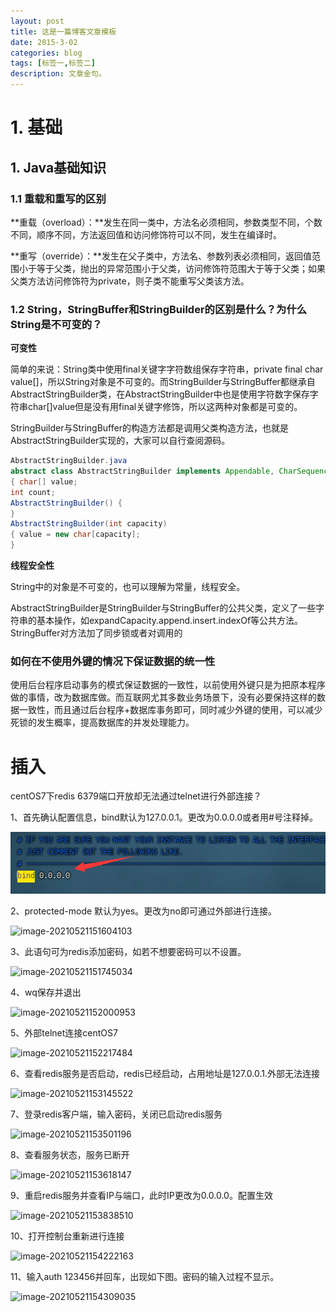 ```yaml
---
layout: post
title: 这是一篇博客文章模板
date: 2015-3-02
categories: blog
tags: [标签一,标签二]
description: 文章金句。
---
```


# **1. 基础**

## 1. Java基础知识

### 1.1 重载和重写的区别

**重载（overload）：**发生在同一类中，方法名必须相同，参数类型不同，个数不同，顺序不同，方法返回值和访问修饰符可以不同，发生在编译时。

**重写（override）：**发生在父子类中，方法名、参数列表必须相同，返回值范围小于等于父类，抛出的异常范围小于父类，访问修饰符范围大于等于父类；如果父类方法访问修饰符为private，则子类不能重写父类该方法。

###  1.2 String，StringBuffer和StringBuilder的区别是什么？为什么String是不可变的？

**可变性**

简单的来说：String类中使用final关键字字符数组保存字符串，private final char value[]，所以String对象是不可变的。而StringBuilder与StringBuffer都继承自AbstractStringBuilder类，在AbstractStringBuilder中也是使用字符数字保存字符串char[]value但是没有用final关键字修饰，所以这两种对象都是可变的。

StringBuilder与StringBuffer的构造方法都是调用父类构造方法，也就是AbstractStringBuilder实现的，大家可以自行查阅源码。

```java
AbstractStringBuilder.java
abstract class AbstractStringBuilder implements Appendable, CharSequence
{ char[] value;
int count;
AbstractStringBuilder() {
}
AbstractStringBuilder(int capacity)
{ value = new char[capacity];
}
```



**线程安全性**

String中的对象是不可变的，也可以理解为常量，线程安全。

AbstractStringBuilder是StringBuilder与StringBuffer的公共父类，定义了一些字符串的基本操作，如expandCapacity.append.insert.indexOf等公共方法。StringBuffer对方法加了同步锁或者对调用的



### 如何在不使用外键的情况下保证数据的统一性

使用后台程序启动事务的模式保证数据的一致性，以前使用外键只是为把原本程序做的事情，改为数据库做。而互联网尤其多数业务场景下，没有必要保持这样的数据一致性，而且通过后台程序+数据库事务即可，同时减少外键的使用，可以减少死锁的发生概率，提高数据库的并发处理能力。

# 插入

centOS7下redis 6379端口开放却无法通过telnet进行外部连接？

1、首先确认配置信息，bind默认为127.0.0.1。更改为0.0.0.0或者用#号注释掉。

![image-20210521154429210](./image/image-20210521154429210.png)

2、protected-mode 默认为yes。更改为no即可通过外部进行连接。

![image-20210521151604103](C:\Users\Administrator\AppData\Roaming\Typora\typora-user-images\image-20210521151604103.png)

3、此语句可为redis添加密码，如若不想要密码可以不设置。

![image-20210521151745034](C:\Users\Administrator\AppData\Roaming\Typora\typora-user-images\image-20210521151745034.png)

4、wq保存并退出

![image-20210521152000953](C:\Users\Administrator\AppData\Roaming\Typora\typora-user-images\image-20210521152000953.png)

5、外部telnet连接centOS7

![image-20210521152217484](C:\Users\Administrator\AppData\Roaming\Typora\typora-user-images\image-20210521152217484.png)

6、查看redis服务是否启动，redis已经启动，占用地址是127.0.0.1.外部无法连接

![image-20210521153145522](C:\Users\Administrator\AppData\Roaming\Typora\typora-user-images\image-20210521153145522.png)

7、登录redis客户端，输入密码，关闭已启动redis服务

![image-20210521153501196](C:\Users\Administrator\AppData\Roaming\Typora\typora-user-images\image-20210521153501196.png)

8、查看服务状态，服务已断开

![image-20210521153618147](C:\Users\Administrator\AppData\Roaming\Typora\typora-user-images\image-20210521153618147.png)

9、重启redis服务并查看IP与端口，此时IP更改为0.0.0.0。配置生效

![image-20210521153838510](C:\Users\Administrator\AppData\Roaming\Typora\typora-user-images\image-20210521153838510.png)

10、打开控制台重新进行连接

![image-20210521154222163](C:\Users\Administrator\AppData\Roaming\Typora\typora-user-images\image-20210521154222163.png)

11、输入auth 123456并回车，出现如下图。密码的输入过程不显示。

![image-20210521154309035](C:\Users\Administrator\AppData\Roaming\Typora\typora-user-images\image-20210521154309035.png)